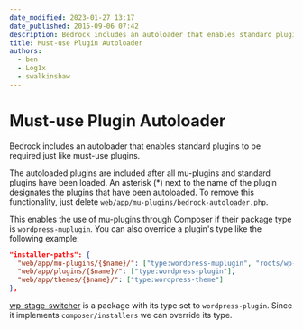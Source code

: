 ```yaml
---
date_modified: 2023-01-27 13:17
date_published: 2015-09-06 07:42
description: Bedrock includes an autoloader that enables standard plugins to be required just like must-use plugins which enables using mu-plugins through Composer.
title: Must-use Plugin Autoloader
authors:
  - ben
  - Log1x
  - swalkinshaw
---
```


# Must-use Plugin Autoloader

Bedrock includes an autoloader that enables standard plugins to be required just like must-use plugins.

The autoloaded plugins are included after all mu-plugins and standard plugins have been loaded. An asterisk (*) next to the name of the plugin designates the plugins that have been autoloaded. To remove this functionality, just delete `web/app/mu-plugins/bedrock-autoloader.php`.

This enables the use of mu-plugins through Composer if their package type is `wordpress-muplugin`. You can also override a plugin's type like the following example:

```json
"installer-paths": {
  "web/app/mu-plugins/{$name}/": ["type:wordpress-muplugin", "roots/wp-stage-switcher"],
  "web/app/plugins/{$name}/": ["type:wordpress-plugin"],
  "web/app/themes/{$name}/": ["type:wordpress-theme"]
},
```

[wp-stage-switcher](https://github.com/roots/wp-stage-switcher) is a package with its type set to `wordpress-plugin`. Since it implements `composer/installers` we can override its type.
